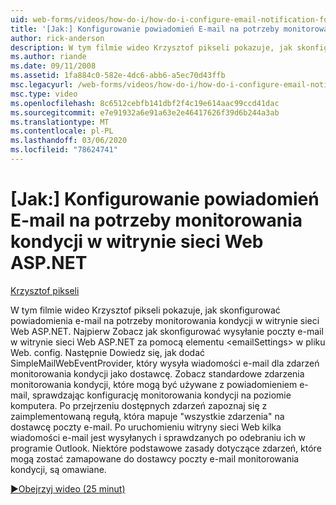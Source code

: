 ```yaml
---
uid: web-forms/videos/how-do-i/how-do-i-configure-email-notification-for-health-monitoring-on-an-aspnet-web-site
title: '[Jak:] Konfigurowanie powiadomień E-mail na potrzeby monitorowania kondycji w witrynie sieci Web ASP.NET | Microsoft Docs'
author: rick-anderson
description: W tym filmie wideo Krzysztof pikseli pokazuje, jak skonfigurować powiadomienia e-mail na potrzeby monitorowania kondycji w witrynie sieci Web ASP.NET. Najpierw zobacz How to Configure a Send of e...
ms.author: riande
ms.date: 09/11/2008
ms.assetid: 1fa884c0-582e-4dc6-abb6-a5ec70d43ffb
msc.legacyurl: /web-forms/videos/how-do-i/how-do-i-configure-email-notification-for-health-monitoring-on-an-aspnet-web-site
msc.type: video
ms.openlocfilehash: 8c6512cebfb141dbf2f4c19e614aac99ccd41dac
ms.sourcegitcommit: e7e91932a6e91a63e2e46417626f39d6b244a3ab
ms.translationtype: MT
ms.contentlocale: pl-PL
ms.lasthandoff: 03/06/2020
ms.locfileid: "78624741"
---
```

# <a name="how-do-i-configure-email-notification-for-health-monitoring-on-an-aspnet-web-site"></a>[Jak:] Konfigurowanie powiadomień E-mail na potrzeby monitorowania kondycji w witrynie sieci Web ASP.NET

[Krzysztof pikseli](https://twitter.com/chrispels)

W tym filmie wideo Krzysztof pikseli pokazuje, jak skonfigurować powiadomienia e-mail na potrzeby monitorowania kondycji w witrynie sieci Web ASP.NET. Najpierw Zobacz jak skonfigurować wysyłanie poczty e-mail w witrynie sieci Web ASP.NET za pomocą elementu &lt;emailSettings&gt; w pliku Web. config. Następnie Dowiedz się, jak dodać SimpleMailWebEventProvider, który wysyła wiadomości e-mail dla zdarzeń monitorowania kondycji jako dostawcę. Zobacz standardowe zdarzenia monitorowania kondycji, które mogą być używane z powiadomieniem e-mail, sprawdzając konfigurację monitorowania kondycji na poziomie komputera. Po przejrzeniu dostępnych zdarzeń zapoznaj się z zaimplementowaną regułą, która mapuje "wszystkie zdarzenia" na dostawcę poczty e-mail. Po uruchomieniu witryny sieci Web kilka wiadomości e-mail jest wysyłanych i sprawdzanych po odebraniu ich w programie Outlook. Niektóre podstawowe zasady dotyczące zdarzeń, które mogą zostać zamapowane do dostawcy poczty e-mail monitorowania kondycji, są omawiane.

[&#9654;Obejrzyj wideo (25 minut)](https://channel9.msdn.com/Blogs/ASP-NET-Site-Videos/how-do-i-configure-email-notification-for-health-monitoring-on-an-aspnet-web-site)
